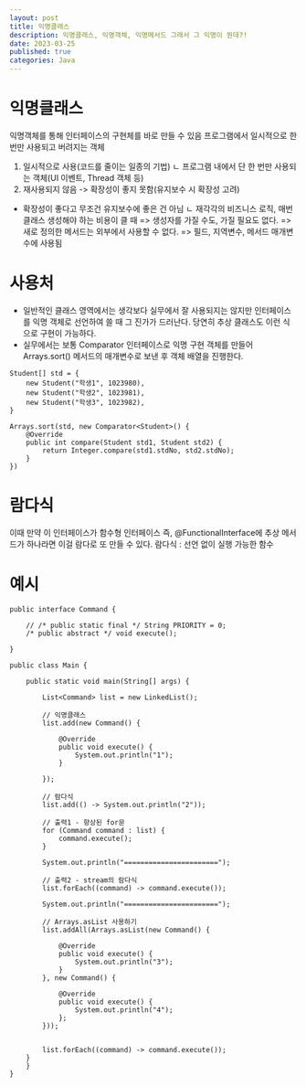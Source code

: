 ```yaml
---
layout: post
title: 익명클래스
description: 익명클래스, 익명객체, 익명메서드 그래서 그 익명이 뭔데?!
date: 2023-03-25
published: true
categories: Java
---
```

# 익명클래스
익명객체를 통해 인터페이스의 구현체를 바로 만들 수 있음
프로그램에서 일시적으로 한 번만 사용되고 버려지는 객체
1. 일시적으로 사용(코드를 줄이는 일종의 기법)
ㄴ 프로그램 내에서 단 한 번만 사용되는 객체(UI 이벤트, Thread 객체 등)
2. 재사용되지 않음 -> 확장성이 좋지 못함(유지보수 시 확장성 고려)
* 확장성이 좋다고 무조건 유지보수에 좋은 건 아님
ㄴ 재각각의 비즈니스 로직, 매번 클래스 생성해야 하는 비용이 클 때
=> 생성자를 가질 수도, 가질 필요도 없다.
=> 새로 정의한 메서드는 외부에서 사용할 수 없다.
=> 필드, 지역변수, 메서드 매개변수에 사용됨

# 사용처
- 일반적인 클래스 영역에서는 생각보다 실무에서 잘 사용되지는 않지만 인터페이스를 익명 객체로 선언하여 쓸 때 그 진가가 드러난다. 당연히 추상 클래스도 이런 식으로 구현이 가능하다.
- 실무에서는 보통 Comparator 인터페이스로 익명 구현 객체를 만들어 Arrays.sort() 메서드의 매개변수로 보낸 후 객체 배열을 진행한다.
```
Student[] std = {
    new Student("학생1", 1023980),
    new Student("학생2", 1023981),
    new Student("학생3", 1023982),
}

Arrays.sort(std, new Comparator<Student>() {
    @Override
    public int compare(Student std1, Student std2) {
        return Integer.compare(std1.stdNo, std2.stdNo);
    }
})
```

# 람다식
이때 만약 이 인터페이스가 함수형 인터페이스 즉, @FunctionalInterface에 추상 메서드가 하나라면 이걸 람다로 또 만들 수 있다.
람다식 : 선언 없이 실행 가능한 함수

# 예시
```
public interface Command {

    // /* public static final */ String PRIORITY = 0;
    /* public abstract */ void execute();

}

public class Main {

    public static void main(String[] args) {

		List<Command> list = new LinkedList();
		
        // 익명클래스
		list.add(new Command() {

			@Override
			public void execute() {
				System.out.println("1");
			}
			
		});
		
        // 람다식 
		list.add(() -> System.out.println("2"));	
		
        // 출력1 - 향상된 for문
		for (Command command : list) {
			command.execute();
		}

		System.out.println("=======================");

        // 출력2 - stream의 람다식
		list.forEach((command) -> command.execute());

		System.out.println("=======================");

        // Arrays.asList 사용하기
		list.addAll(Arrays.asList(new Command() {
			
			@Override
			public void execute() {
				System.out.println("3");
			}
		}, new Command() {
			
			@Override
			public void execute() {
				System.out.println("4");
			};
		}));
		
		
		list.forEach((command) -> command.execute());
	}
    }
}
```